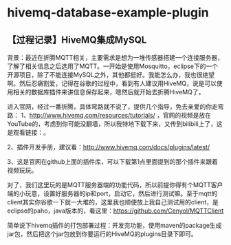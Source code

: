 # hivemq-database-example-plugin
## 【过程记录】HiveMQ集成MySQL

背景：最近在折腾MQTT相关，主要需求是想为一堆传感器搭建一个连接服务器，了解了相关信息之后选用了MQTT。一开始是使用Mosquitto，eclipse下的一个开源项目，除了不能连接MySQL之外，其他都挺好。我能怎么办，我也很绝望啊。然后忍痛割爱，记得在谷歌的过程中，看到有人建议用HiveMQ，说是可以使用相关的数据库插件来讲信息保存起来，嗯然后就开始去折腾HiveMQ了。

进入官网，经过一番折腾，具体弯路就不说了，提供几个指导，免去亲爱的你走弯路：
1、http://www.hivemq.com/resources/tutorials/ ，官网的视频是放在YouTube的，考虑到你可能没翻墙，所以我特地下载下来，又传到bilibili上了，这是观看链接：。

2、插件开发手册，建议看：http://www.hivemq.com/docs/plugins/latest/

3、这是官网在github上面的插件库，可以下载第1点里面提到的那个插件来跟着视频玩玩。

对了，我们这里玩的是MQTT服务器端的功能代码，所以前提你得有个MQTT客户端的小玩意，设置好服务器的ip和port，启动它，然后进行测试嘛。至于mqtt的client其实你谷歌一下就一大堆的，这里我也顺便放上我自己测试用的client，是eclipse的paho，java版本的，看这里：https://github.com/Cenyol/MQTTClient


简单说下hivemq插件的打包部署过程：开发完功能，使用maven的package生成jar包，然后把这个jar包放到你要运行的HiveMQ的plugins目录下即可。